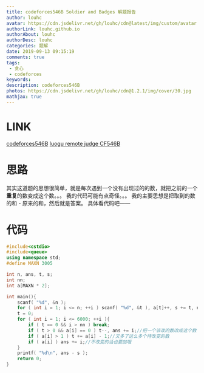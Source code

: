 ```yaml
---
title: codeforces546B Soldier and Badges 解题报告
author: louhc
avatar: https://cdn.jsdelivr.net/gh/louhc/cdn@latest/img/custom/avatar.jpg
authorLink: louhc.github.io
authorAbout: louhc
authorDesc: louhc
categories: 题解
date: 2019-09-13 09:15:19
comments: true
tags:
 - 贪心
 - codeforces
keywords: 
description: codeforces546B
photos: https://cdn.jsdelivr.net/gh/louhc/cdn@1.2.1/img/cover/30.jpg
mathjax: true
---
```


# LINK

[codeforces546B](http://codeforces.com/problemset/problem/546/B)
[luogu remote judge CF546B](https://www.luogu.com.cn/problem/CF546B)

# 思路

其实这道题的思想很简单，就是每次遇到一个没有出现过的的数，就把之前的一个**重复**的数变成这个数。。。
我的代码可能有点奇怪。。。
我的主要思想是把取到的数的和 - 原来的和，然后就是答案。
具体看代码吧——

# 代码

```cpp
#include<cstdio>
#include<queue>
using namespace std;
#define MAXN 3005

int n, ans, t, s;
int nn;
int a[MAXN * 2];

int main(){
    scanf( "%d", &n );
    for ( int i = 1; i <= n; ++i ) scanf( "%d", &t ), a[t]++, s += t, nn = max( nn, t );//哈希计数
    t = 0;
    for ( int i = 1; i <= 6000; ++i ){
        if ( t == 0 && i > nn ) break;
        if ( t > 0 && a[i] == 0 ) t--, ans += i;//把一个该改的数改成这个数
        if ( a[i] > 1 ) t += a[i] - 1;//又多了这么多个待改变的数
        if ( a[i] ) ans += i;//不改变的话也要加哦
    }
    printf( "%d\n", ans - s );
    return 0;
}
```